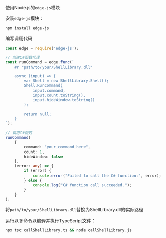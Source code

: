 使用Node.js的`edge-js`模块

安装`edge-js`模块：

```bash
npm install edge-js
```

编写调用代码

```typescript
const edge = require('edge-js');

// 创建C#函数代理
const runCommand = edge.func(`
    #r "path/to/your/ShellLibrary.dll"

    async (input) => {
        var Shell = new ShellLibrary.Shell();
        Shell.RunCommand(
            input.command,
            input.count.toString(),
            input.hideWindow.toString()
        );

        return null;
    }
`);

// 调用C#函数
runCommand(
    {
        command: "your_command_here",
        count: 1,
        hideWindow: false
    },
    (error: any) => {
        if (error) {
            console.error("Failed to call the C# function:", error);
        } else {
            console.log("C# function call succeeded.");
        }
    }
);
```

将`path/to/your/ShellLibrary.dll`替换为ShellLibrary.dll的实际路径

运行以下命令以编译并执行TypeScript文件：

```bash
npx tsc callShellLibrary.ts && node callShellLibrary.js
```